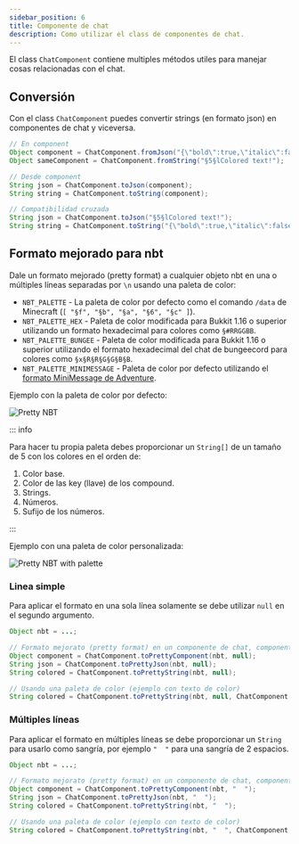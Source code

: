 ```yaml
---
sidebar_position: 6
title: Componente de chat
description: Como utilizar el class de componentes de chat.
---
```


El class `ChatComponent` contiene multiples métodos utiles para manejar cosas relacionadas con el chat.

## Conversión

Con el class `ChatComponent` puedes convertir strings (en formato json) en componentes de chat y viceversa.

```java
// En component
Object component = ChatComponent.fromJson("{\"bold\":true,\"italic\":false,\"color\":\"dark_purple\",\"text\":\"Colored text!\"}");
Object sameComponent = ChatComponent.fromString("§5§lColored text!");

// Desde component
String json = ChatComponent.toJson(component);
String string = ChatComponent.toString(component);

// Compatibilidad cruzada
String json = ChatComponent.toJson("§5§lColored text!");
String string = ChatComponent.toString("{\"bold\":true,\"italic\":false,\"color\":\"dark_purple\",\"text\":\"Colored text!\"}");
```

## Formato mejorado para nbt

Dale un formato mejorado (pretty format) a cualquier objeto nbt en una o múltiples líneas separadas por `\n` usando una paleta de color:

* `NBT_PALETTE` - La paleta de color por defecto como el comando `/data` de Minecraft (`[ "§f", "§b", "§a", "§6", "§c" ]`).
* `NBT_PALETTE_HEX` - Paleta de color modificada para Bukkit 1.16 o superior utilizando un formato hexadecimal para colores como `§#RRGGBB`.
* `NBT_PALETTE_BUNGEE` - Paleta de color modificada para Bukkit 1.16 o superior utilizando el formato hexadecimal del chat de bungeecord para colores como `§x§R§R§G§G§B§B`.
* `NBT_PALETTE_MINIMESSAGE` - Paleta de color por defecto utilizando el [formato MiniMessage de Adventure](https://docs.advntr.dev/minimessage/index.html).

Ejemplo con la paleta de color por defecto:

![Pretty NBT](https://raw.githubusercontent.com/saicone/rtag/main/docs/images/pretty-nbt.png)

::: info

Para hacer tu propia paleta debes proporcionar un `String[]` de un tamaño de 5 con los colores en el orden de:

1. Color base.
2. Color de las key (llave) de los compound.
3. Strings.
4. Números.
5. Sufijo de los números.

:::

Ejemplo con una paleta de color personalizada:

![Pretty NBT with palette](https://raw.githubusercontent.com/saicone/rtag/main/docs/images/pretty-nbt-palette.png)

### Linea simple

Para aplicar el formato en una sola línea solamente se debe utilizar `null` en el segundo argumento.

```java
Object nbt = ...;

// Formato mejorato (pretty format) en un componente de chat, componente en json o un texto de color
Object component = ChatComponent.toPrettyComponent(nbt, null);
String json = ChatComponent.toPrettyJson(nbt, null);
String colored = ChatComponent.toPrettyString(nbt, null);

// Usando una paleta de color (ejemplo con texto de color)
String colored = ChatComponent.toPrettyString(nbt, null, ChatComponent.NBT_PALETTE_BUNGEE);
```

### Múltiples líneas

Para aplicar el formato en múltiples líneas se debe proporcionar un `String` para usarlo como sangría, por ejemplo `"  "` para una sangría de 2 espacios.

```java
Object nbt = ...;

// Formato mejorato (pretty format) en un componente de chat, componente en json o un texto de color
Object component = ChatComponent.toPrettyComponent(nbt, "  ");
String json = ChatComponent.toPrettyJson(nbt, "  ");
String colored = ChatComponent.toPrettyString(nbt, "  ");

// Usando una paleta de color (ejemplo con texto de color)
String colored = ChatComponent.toPrettyString(nbt, "  ", ChatComponent.NBT_PALETTE_BUNGEE);
```